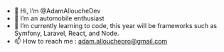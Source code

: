 - 👋 Hi, I’m @AdamAlloucheDev
- 👀 I’m an automobile enthusiast
- 🌱 I’m currently learning to code, this year will be frameworks such as Symfony, Laravel, React, and Node.
- 📫 How to reach me :
  adam.allouchepro@gmail.com

<!---
AdamAlloucheDev/AdamAlloucheDev is a ✨ special ✨ repository because its `README.md` (this file) appears on your GitHub profile.
You can click the Preview link to take a look at your changes.
--->
